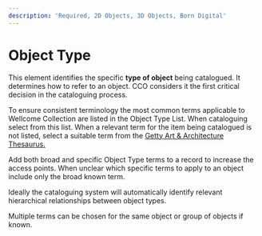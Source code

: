 ```yaml
---
description: 'Required, 2D Objects, 3D Objects, Born Digital'
---
```


# Object Type

This element identifies the specific **type of object** being catalogued. It determines how to refer to an object. CCO considers it the first critical decision in the cataloguing process.

To ensure consistent terminology the most common terms applicable to Wellcome Collection are listed in the Object Type List. When cataloguing select from this list. When a relevant term for the item being catalogued is not listed, select a suitable term from the [Getty Art & Architecture Thesaurus.](https://www.getty.edu/research/tools/vocabularies/aat/)

Add both broad and specific Object Type terms to a record to increase the access points. When unclear which specific terms to apply to an object include only the broad known term.

Ideally the cataloguing system will automatically identify relevant hierarchical relationships between object types.

Multiple terms can be chosen for the same object or group of objects if known.

